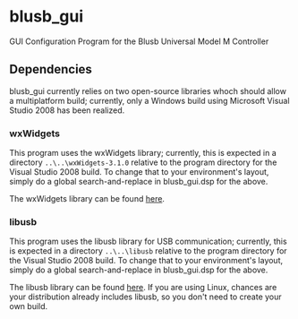 # blusb_gui
GUI Configuration Program for the Blusb Universal Model M Controller

## Dependencies

blusb_gui currently relies on two open-source libraries whoch should
allow a multiplatform build; currently, only a Windows build using
Microsoft Visual Studio 2008 has been realized.

### wxWidgets

This program uses the wxWidgets library; currently, this is expected in a directory
  `..\..\wxWidgets-3.1.0`
relative to the program directory for the Visual Studio 2008 build.
To change that to your environment's layout, simply do a global search-and-replace
in blusb_gui.dsp for the above.

The wxWidgets library can be found [here](https://wxwidgets.org/).

### libusb

This program uses the libusb library for USB communication;
currently, this is expected in a directory
  `..\..\libusb`
relative to the program directory for the Visual Studio 2008 build.
To change that to your environment's layout, simply do a global search-and-replace
in blusb_gui.dsp for the above.

The libusb library can be found [here](https://libusb.info/).
If you are using Linux, chances are your distribution already includes libusb,
so you don't need to create your own build.